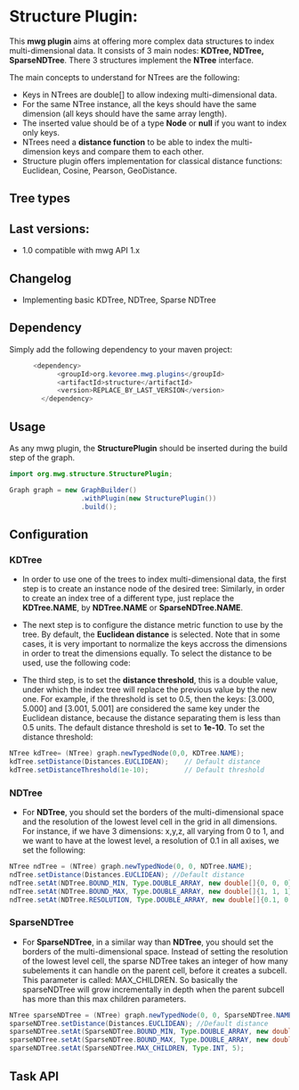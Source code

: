 # Structure Plugin:

This **mwg plugin** aims at offering more complex data structures to index multi-dimensional data.
It consists of 3 main nodes: **KDTree, NDTree, SparseNDTree**. There 3 structures implement the **NTree** interface.

The main concepts to understand for NTrees are the following:
- Keys in NTrees are double[] to allow indexing multi-dimensional data. 
- For the same NTree instance, all the keys should have the same dimension (all keys should have the same array length). 
- The inserted value should be of a type **Node** or **null** if you want to index only keys.
- NTrees need a **distance function** to be able to index the multi-dimension keys and compare them to each other. 
- Structure plugin offers implementation for classical distance functions: Euclidean, Cosine, Pearson, GeoDistance. 

## Tree types


## Last versions:

- 1.0 compatible with mwg API 1.x

## Changelog

- Implementing basic KDTree, NDTree, Sparse NDTree

## Dependency

Simply add the following dependency to your maven project:

```java
      <dependency>
            <groupId>org.kevoree.mwg.plugins</groupId>
            <artifactId>structure</artifactId>
            <version>REPLACE_BY_LAST_VERSION</version>
        </dependency>
```

## Usage

As any mwg plugin, the **StructurePlugin** should be inserted during the build step of the graph.


```java
import org.mwg.structure.StructurePlugin;

Graph graph = new GraphBuilder()
                  .withPlugin(new StructurePlugin())
                  .build();
```

## Configuration
### KDTree


- In order to use one of the trees to index multi-dimensional data, the first step is to create an instance node of the desired tree:
Similarly, in order to create an index tree of a different type, just replace the **KDTree.NAME**, by **NDTree.NAME** or **SparseNDTree.NAME**.

- The next step is to configure the distance metric function to use by the tree. By default, the **Euclidean distance** is selected. 
Note that in some cases, it is very important to normalize the keys accross the dimensions in order to treat the dimensions equally. 
To select the distance to be used, use the following code: 


- The third step, is to set the **distance threshold**, this is a double value, 
under which the index tree will replace the previous value by the new one. 
For example, if the threshold is set to 0.5, then the keys: [3.000, 5.000] and [3.001, 5.001] are considered 
the same key under the Euclidean distance, because the distance separating them is less than 0.5 units. 
The default distance threshold is set to **1e-10**. To set the distance threshold: 

```java
NTree kdTree= (NTree) graph.newTypedNode(0,0, KDTree.NAME);
kdTree.setDistance(Distances.EUCLIDEAN);    // Default distance
kdTree.setDistanceThreshold(1e-10);         // Default threshold
```

### NDTree

- For **NDTree**, you should set the borders of the multi-dimensional space and the resolution of the lowest level cell in the grid in all dimensions.
For instance, if we have 3 dimensions: x,y,z, all varying from 0 to 1, and we want to have at the lowest level, a resolution of 0.1 in all axises, we set the following:

```java
NTree ndTree = (NTree) graph.newTypedNode(0, 0, NDTree.NAME);
ndTree.setDistance(Distances.EUCLIDEAN); //Default distance
ndTree.setAt(NDTree.BOUND_MIN, Type.DOUBLE_ARRAY, new double[]{0, 0, 0});
ndTree.setAt(NDTree.BOUND_MAX, Type.DOUBLE_ARRAY, new double[]{1, 1, 1});
ndTree.setAt(NDTree.RESOLUTION, Type.DOUBLE_ARRAY, new double[]{0.1, 0.1, 0.1});
```

### SparseNDTree

- For **SparseNDTree**, in a similar way than **NDTree**, you should set the borders of the multi-dimensional space.
Instead of setting the resolution of the lowest level cell, the sparse NDTree takes an integer of how many subelements
 it can handle on the parent cell, before it creates a subcell. This parameter is called: MAX_CHILDREN. 
 So basically the sparseNDTree will grow incrementally in depth when the parent subcell has more than this max children parameters. 
 

```java
NTree sparseNDTree = (NTree) graph.newTypedNode(0, 0, SparseNDTree.NAME);
sparseNDTree.setDistance(Distances.EUCLIDEAN); //Default distance
sparseNDTree.setAt(SparseNDTree.BOUND_MIN, Type.DOUBLE_ARRAY, new double[]{0, 0, 0});
sparseNDTree.setAt(SparseNDTree.BOUND_MAX, Type.DOUBLE_ARRAY, new double[]{1, 1, 1});
sparseNDTree.setAt(SparseNDTree.MAX_CHILDREN, Type.INT, 5);

```



## Task API 

   

